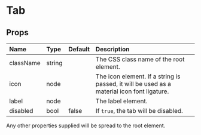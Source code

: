 Tab
===



Props
-----

| Name | Type | Default | Description |
|:-----|:-----|:--------|:------------|
| className | string |  | The CSS class name of the root element. |
| icon | node |  | The icon element. If a string is passed, it will be used as a material icon font ligature. |
| label | node |  | The label element. |
| disabled | bool | false | If `true`, the tab will be disabled. |

Any other properties supplied will be spread to the root element.
